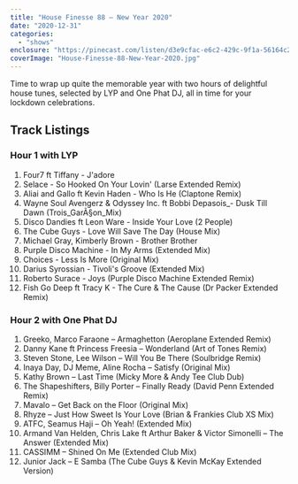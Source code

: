 ```yaml
---
title: "House Finesse 88 – New Year 2020"
date: "2020-12-31"
categories: 
  - "shows"
enclosure: "https://pinecast.com/listen/d3e9cfac-e6c2-429c-9f1a-56164c2e6515.mp3 297316793 audio/mpeg "
coverImage: "House-Finesse-88-New-Year-2020.jpg"
---
```


Time to wrap up quite the memorable year with two hours of delightful house tunes, selected by LYP and One Phat DJ, all in time for your lockdown celebrations.

## Track Listings

### Hour 1 with LYP

1. Four7 ft Tiffany - J'adore
2. Selace - So Hooked On Your Lovin' (Larse Extended Remix)
3. Aliai and Gallo ft Kevin Haden - Who Is He (Claptone Remix)
4. Wayne Soul Avengerz & Odyssey Inc. ft Bobbi Depasois\_- Dusk Till Dawn (Trois\_GarÃ§on\_Mix)
5. Disco Dandies ft Leon Ware - Inside Your Love (2 People)
6. The Cube Guys - Love Will Save The Day (House Mix)
7. Michael Gray, Kimberly Brown - Brother Brother
8. Purple Disco Machine - In My Arms (Extended Mix)
9. Choices - Less Is More (Original Mix)
10. Darius Syrossian - Tivoli's Groove (Extended Mix)
11. Roberto Surace - Joys (Purple Disco Machine Extended Remix)
12. Fish Go Deep ft Tracy K - The Cure & The Cause (Dr Packer Extended Remix)

### Hour 2 with One Phat DJ

1. Greeko, Marco Faraone – Armaghetton (Aeroplane Extended Remix)
2. Danny Kane ft Princess Freesia – Wonderland (Art of Tones Remix)
3. Steven Stone, Lee Wilson – Will You Be There (Soulbridge Remix)
4. Inaya Day, DJ Meme, Aline Rocha – Satisfy (Original Mix)
5. Kathy Brown – Last Time (Micky More & Andy Tee Club Dub)
6. The Shapeshifters, Billy Porter – Finally Ready (David Penn Extended Remix)
7. Mavalo – Get Back on the Floor (Original Mix)
8. Rhyze – Just How Sweet Is Your Love (Brian & Frankies Club XS Mix)
9. ATFC, Seamus Haji – Oh Yeah! (Extended Mix)
10. Armand Van Helden, Chris Lake ft Arthur Baker & Victor Simonelli – The Answer (Extended Mix)
11. CASSIMM – Shined On Me (Extended Club Mix)
12. Junior Jack – E Samba (The Cube Guys & Kevin McKay Extended Version)

